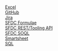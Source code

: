 [Excel](/random-code/excel-lent.md)<br />
[GitHub](/random-code/github.md)<br />
[Jira](/random-code/jira.md)<br />
[SFDC Formulae](/random-code/sfdc-formula.md)<br />
[SFDC REST/Tooling API](/random-code/sfdc-rest-tool.md)<br />
[SFDC SOQL](/random-code/sfdc-soql.md)<br />
[Smartsheet](/random-code/smartsheet.md)<br />
[SQL](/random-code/sql-ish.md)

